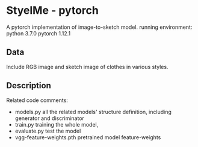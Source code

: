 # StyelMe - pytorch
A pytorch implementation of image-to-sketch model.
running environment: python 3.7.0 pytorch 1.12.1
## Data
Include RGB image and sketch image of clothes in various styles.

## Description
Related code comments:
* models.py all the related models' structure definition, including generator and discriminator
* train.py training the whole model,
* evaluate.py test the model
* vgg-feature-weights.pth pretrained model feature-weights
